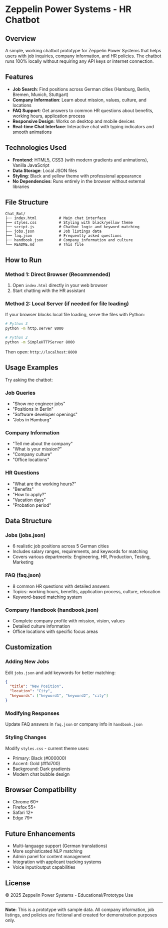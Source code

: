 # Zeppelin Power Systems - HR Chatbot

## Overview
A simple, working chatbot prototype for Zeppelin Power Systems that helps users with job inquiries, company information, and HR policies. The chatbot runs 100% locally without requiring any API keys or internet connection.

## Features
- **Job Search**: Find positions across German cities (Hamburg, Berlin, Bremen, Munich, Stuttgart)
- **Company Information**: Learn about mission, values, culture, and locations
- **FAQ Support**: Get answers to common HR questions about benefits, working hours, application process
- **Responsive Design**: Works on desktop and mobile devices
- **Real-time Chat Interface**: Interactive chat with typing indicators and smooth animations

## Technologies Used
- **Frontend**: HTML5, CSS3 (with modern gradients and animations), Vanilla JavaScript
- **Data Storage**: Local JSON files
- **Styling**: Black and yellow theme with professional appearance
- **No Dependencies**: Runs entirely in the browser without external libraries

## File Structure
```
Chat_Bot/
├── index.html          # Main chat interface
├── styles.css          # Styling with black/yellow theme
├── script.js           # Chatbot logic and keyword matching
├── jobs.json           # Job listings data
├── faq.json            # Frequently asked questions
├── handbook.json       # Company information and culture
└── README.md           # This file
```

## How to Run

### Method 1: Direct Browser (Recommended)
1. Open `index.html` directly in your web browser
2. Start chatting with the HR assistant

### Method 2: Local Server (if needed for file loading)
If your browser blocks local file loading, serve the files with Python:

```bash
# Python 3
python -m http.server 8000

# Python 2
python -m SimpleHTTPServer 8000
```

Then open: `http://localhost:8000`

## Usage Examples

Try asking the chatbot:

### Job Queries
- "Show me engineer jobs"
- "Positions in Berlin"
- "Software developer openings"
- "Jobs in Hamburg"

### Company Information
- "Tell me about the company"
- "What is your mission?"
- "Company culture"
- "Office locations"

### HR Questions
- "What are the working hours?"
- "Benefits"
- "How to apply?"
- "Vacation days"
- "Probation period"

## Data Structure

### Jobs (jobs.json)
- 6 realistic job positions across 5 German cities
- Includes salary ranges, requirements, and keywords for matching
- Covers various departments: Engineering, HR, Production, Testing, Marketing

### FAQ (faq.json)
- 8 common HR questions with detailed answers
- Topics: working hours, benefits, application process, culture, relocation
- Keyword-based matching system

### Company Handbook (handbook.json)
- Complete company profile with mission, vision, values
- Detailed culture information
- Office locations with specific focus areas

## Customization

### Adding New Jobs
Edit `jobs.json` and add keywords for better matching:
```json
{
  "title": "New Position",
  "location": "City",
  "keywords": ["keyword1", "keyword2", "city"]
}
```

### Modifying Responses
Update FAQ answers in `faq.json` or company info in `handbook.json`

### Styling Changes
Modify `styles.css` - current theme uses:
- Primary: Black (#000000)
- Accent: Gold (#ffd700)
- Background: Dark gradients
- Modern chat bubble design

## Browser Compatibility
- Chrome 60+
- Firefox 55+
- Safari 12+
- Edge 79+

## Future Enhancements
- Multi-language support (German translations)
- More sophisticated NLP matching
- Admin panel for content management
- Integration with applicant tracking systems
- Voice input/output capabilities

## License
© 2025 Zeppelin Power Systems - Educational/Prototype Use

---

**Note**: This is a prototype with sample data. All company information, job listings, and policies are fictional and created for demonstration purposes only.

